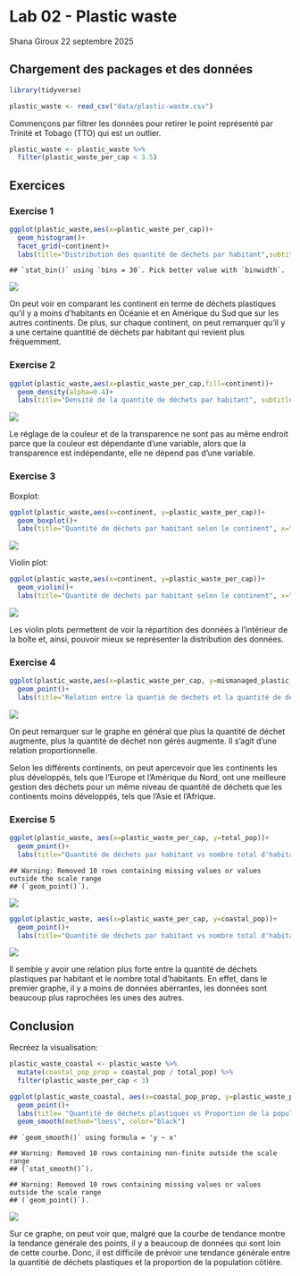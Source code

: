 Lab 02 - Plastic waste
================
Shana Giroux
22 septembre 2025

## Chargement des packages et des données

``` r
library(tidyverse) 
```

``` r
plastic_waste <- read_csv("data/plastic-waste.csv")
```

Commençons par filtrer les données pour retirer le point représenté par
Trinité et Tobago (TTO) qui est un outlier.

``` r
plastic_waste <- plastic_waste %>%
  filter(plastic_waste_per_cap < 3.5)
```

## Exercices

### Exercise 1

``` r
ggplot(plastic_waste,aes(x=plastic_waste_per_cap))+
  geom_histogram()+
  facet_grid(~continent)+
  labs(title="Distribution des quantité de déchets par habitant",subtitle="Selon le contient", x="Quantité de déchets par habitant", y=" Nombre recencé")
```

    ## `stat_bin()` using `bins = 30`. Pick better value with `binwidth`.

![](lab-02_files/figure-gfm/plastic-waste-continent-1.png)<!-- -->

On peut voir en comparant les continent en terme de déchets plastiques
qu’il y a moins d’habitants en Océanie et en Amérique du Sud que sur les
autres continents. De plus, sur chaque continent, on peut remarquer
qu’il y a une certaine quantitié de déchets par habitant qui revient
plus fréquemment.

### Exercise 2

``` r
ggplot(plastic_waste,aes(x=plastic_waste_per_cap,fill=continent))+
  geom_density(alpha=0.4)+
  labs(title="Densité de la quantité de déchets par habitant", subtitle="Selon le continent", x="Quantité de déchets par habitant", y="Densité", color="Continent")
```

![](lab-02_files/figure-gfm/plastic-waste-density-1.png)<!-- -->

Le réglage de la couleur et de la transparence ne sont pas au même
endroit parce que la couleur est dépendante d’une variable, alors que la
transparence est indépendante, elle ne dépend pas d’une variable.

### Exercise 3

Boxplot:

``` r
ggplot(plastic_waste,aes(x=continent, y=plastic_waste_per_cap))+
  geom_boxplot()+
  labs(title="Quantité de déchets par habitant selon le continent", x="Continent", y="Quantité de déchets par habitant")
```

![](lab-02_files/figure-gfm/plastic-waste-boxplot-1.png)<!-- -->

Violin plot:

``` r
ggplot(plastic_waste,aes(x=continent, y=plastic_waste_per_cap))+
  geom_violin()+
  labs(title="Quantité de déchets par habitant selon le continent", x="Continent", y="Quantité de déchets par habitant")
```

![](lab-02_files/figure-gfm/plastic-waste-violin-1.png)<!-- -->

Les violin plots permettent de voir la répartition des données à
l’intérieur de la boîte et, ainsi, pouvoir mieux se représenter la
distribution des données.

### Exercise 4

``` r
ggplot(plastic_waste,aes(x=plastic_waste_per_cap, y=mismanaged_plastic_waste_per_cap,color=continent))+
  geom_point()+
  labs(title="Relation entre la quantié de déchets et la quantité de déchets non gérés", subtitle="Selon le continent", x="Quantité de déchets", y="Quantité de déchets non gérés", color="Continent")
```

![](lab-02_files/figure-gfm/plastic-waste-mismanaged-1.png)<!-- -->

On peut remarquer sur le graphe en général que plus la quantité de
déchet augmente, plus la quantité de déchet non gérés augmente. Il
s’agit d’une relation proportionnelle.

Selon les différents continents, on peut apercevoir que les continents
les plus développés, tels que l’Europe et l’Amérique du Nord, ont une
meilleure gestion des déchets pour un même niveau de quantité de déchets
que les continents moins développés, tels que l’Asie et l’Afrique.

### Exercise 5

``` r
ggplot(plastic_waste, aes(x=plastic_waste_per_cap, y=total_pop))+ 
  geom_point()+
  labs(title="Quantité de déchets par habitant vs nombre total d'habitants", x="Quantité de déchets plastiques par habitant", y="Nombre total d'habitants")
```

    ## Warning: Removed 10 rows containing missing values or values outside the scale range
    ## (`geom_point()`).

![](lab-02_files/figure-gfm/plastic-waste-population-total-1.png)<!-- -->

``` r
ggplot(plastic_waste, aes(x=plastic_waste_per_cap, y=coastal_pop))+ 
  geom_point()+
  labs(title="Quantité de déchets par habitant vs nombre total d'habitants vivant près d'une côte", x="Quantité de déchets plastiques par habitant", y="Nombre total d'habitants vivant près d'une côte")
```

![](lab-02_files/figure-gfm/plastic-waste-population-coastal-1.png)<!-- -->

Il semble y avoir une relation plus forte entre la quantité de déchets
plastiques par habitant et le nombre total d’habitants. En effet, dans
le premier graphe, il y a moins de données abérrantes, les données sont
beaucoup plus raprochées les unes des autres.

## Conclusion

Recréez la visualisation:

``` r
plastic_waste_coastal <- plastic_waste %>% 
  mutate(coastal_pop_prop = coastal_pop / total_pop) %>%
  filter(plastic_waste_per_cap < 3)

ggplot(plastic_waste_coastal, aes(x=coastal_pop_prop, y=plastic_waste_per_cap, color=continent))+
  geom_point()+
  labs(title= "Quantité de déchets plastiques vs Proportion de la population côtière", subtitle= "Selon le continent", x="Proportion de la population côtière (Coastal / total population)", y="Nombre de déchets plastiques par habitant", color= "Continent")+
  geom_smooth(method="loess", color="black")
```

    ## `geom_smooth()` using formula = 'y ~ x'

    ## Warning: Removed 10 rows containing non-finite outside the scale range
    ## (`stat_smooth()`).

    ## Warning: Removed 10 rows containing missing values or values outside the scale range
    ## (`geom_point()`).

![](lab-02_files/figure-gfm/recreate-viz-1.png)<!-- -->

Sur ce graphe, on peut voir que, malgré que la courbe de tendance montre
la tendance générale des points, il y a beaucoup de données qui sont
loin de cette courbe. Donc, il est difficile de prévoir une tendance
générale entre la quantitié de déchets plastiques et la proportion de la
population côtière.
